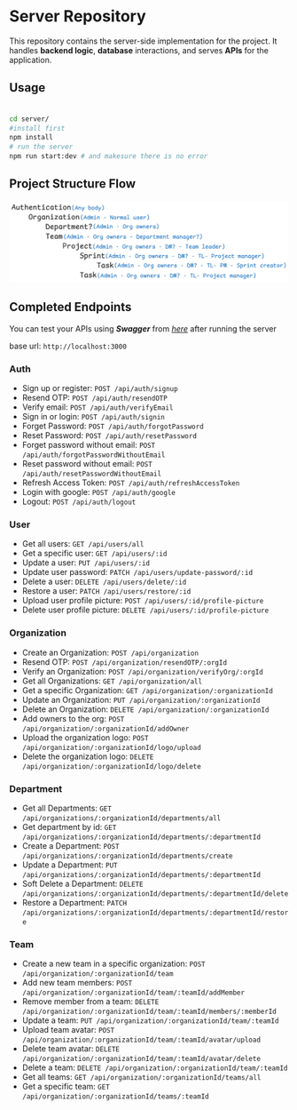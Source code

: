 # Server Repository

This repository contains the server-side implementation for the project. It handles **backend logic**, **database** interactions, and serves **APIs** for the application.

## Usage

```bash

cd server/
#install first
npm install
# run the server
npm run start:dev # and makesure there is no error
```

## Project Structure Flow

![tasktrial flow](./images/tasktrial_flow.png)

## Completed Endpoints

You can test your APIs using **_Swagger_** from [_here_](http://localhost:3000/api-docs/) after running the server

base url: `http://localhost:3000`

### Auth

- Sign up or register: `POST /api/auth/signup`
- Resend OTP: `POST /api/auth/resendOTP`
- Verify email: `POST /api/auth/verifyEmail`
- Sign in or login: `POST /api/auth/signin`
- Forget Password: `POST /api/auth/forgotPassword`
- Reset Password: `POST /api/auth/resetPassword`
- Forget password without email: `POST /api/auth/forgotPasswordWithoutEmail`
- Reset password without email: `POST /api/auth/resetPasswordWithoutEmail`
- Refresh Access Token: `POST /api/auth/refreshAccessToken`
- Login with google: `POST /api/auth/google`
- Logout: `POST /api/auth/logout`

### User

- Get all users: `GET /api/users/all`
- Get a specific user: `GET /api/users/:id`
- Update a user: `PUT /api/users/:id`
- Update user password: `PATCH /api/users/update-password/:id`
- Delete a user: `DELETE /api/users/delete/:id`
- Restore a user: `PATCH /api/users/restore/:id`
- Upload user profile picture: `POST /api/users/:id/profile-picture`
- Delete user profile picture: `DELETE /api/users/:id/profile-picture`

### Organization

- Create an Organization: `POST /api/organization`
- Resend OTP: `POST /api/organization/resendOTP/:orgId`
- Verify an Organization: `POST /api/organization/verifyOrg/:orgId`
- Get all Organizations: `GET /api/organization/all`
- Get a specific Organization: `GET /api/organization/:organizationId`
- Update an Organization: `PUT /api/organization/:organizationId`
- Delete an Organization: `DELETE /api/organization/:organizationId`
- Add owners to the org: `POST /api/organization/:organizationId/addOwner`
- Upload the organization logo: `POST /api/organization/:organizationId/logo/upload`
- Delete the organization logo: `DELETE /api/organization/:organizationId/logo/delete`

### Department

- Get all Departments: `GET /api/organizations/:organizationId/departments/all`
- Get department by id: `GET /api/organizations/:organizationId/departments/:departmentId`
- Create a Department: `POST /api/organizations/:organizationId/departments/create`
- Update a Department: `PUT /api/organizations/:organizationId/departments/:departmentId`
- Soft Delete a Department: `DELETE /api/organizations/:organizationId/departments/:departmentId/delete`
- Restore a Department: `PATCH /api/organizations/:organizationId/departments/:departmentId/restore`

### Team

- Create a new team in a specific organization: `POST /api/organization/:organizationId/team`
- Add new team members: `POST /api/organization/:organizationId/team/:teamId/addMember`
- Remove member from a team: `DELETE /api/organization/:organizationId/team/:teamId/members/:memberId`
- Update a team: `PUT /api/organization/:organizationId/team/:teamId`
- Upload team avatar: `POST /api/organization/:organizationId/team/:teamId/avatar/upload`
- Delete team avatar: `DELETE /api/organization/:organizationId/team/:teamId/avatar/delete`
- Delete a team: `DELETE /api/organization/:organizationId/team/:teamId`
- Get all teams: `GET /api/organization/:organizationId/teams/all`
- Get a specific team: `GET /api/organization/:organizationId/teams/:teamId`
